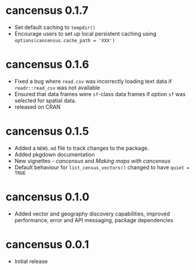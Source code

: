 # cancensus 0.1.7

* Set default caching to `tempdir()`
* Encourage users to set up local persistent caching using `options(cancensus.cache_path = 'XXX')`

# cancensus 0.1.6

* Fixed a bug where `read.csv` was incorrectly loading text data if `readr::read_csv` was not available 
* Ensured that data frames were `sf`-class data frames if option `sf` was selected for spatial data. 
* released on CRAN

# cancensus 0.1.5

* Added a `NEWS.md` file to track changes to the package.
* Added pkgdown documentation
* New vignettes - _cancensus_ and _Making maps with cancensus_
* Default behaviour for `list_census_vectors()` changed to have `quiet = TRUE`

# cancensus 0.1.0

* Added vector and geography discovery capabilities, improved performance, error and API messaging, package dependencies

# cancensus 0.0.1

* Initial release
